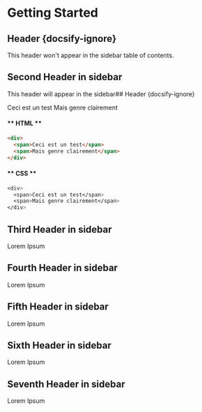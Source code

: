 # Getting Started

## Header {docsify-ignore}

This header won't appear in the sidebar table of contents.

## Second Header in sidebar

This header will appear in the sidebar## Header {docsify-ignore}

<div class="demo">
  <div>
    <span>Ceci est un test</span>
    <span>Mais genre clairement</span>
  </div>
</div>

<!-- tabs:start -->
#### ** HTML **

```html
<div>
  <span>Ceci est un test</span>
  <span>Mais genre clairement</span>
</div>
```

#### ** CSS **

```css
<div>
  <span>Ceci est un test</span>
  <span>Mais genre clairement</span>
</div>
```
<!-- tabs:end -->


## Third Header in sidebar

Lorem Ipsum
## Fourth Header in sidebar

Lorem Ipsum
## Fifth Header in sidebar

Lorem Ipsum
## Sixth Header in sidebar

Lorem Ipsum
## Seventh Header in sidebar

Lorem Ipsum
